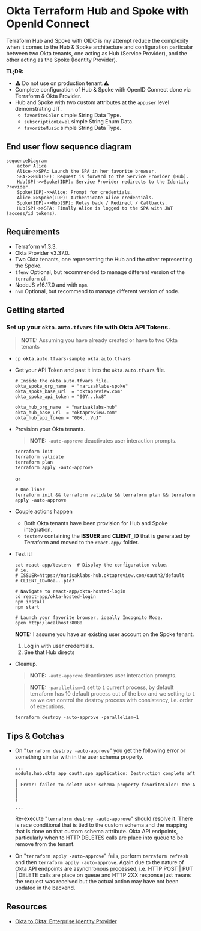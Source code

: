 
# Okta Terraform Hub and Spoke with OpenId Connect

Terraform Hub and Spoke with OIDC is my attempt reduce the complexity when it comes to the Hub & Spoke architecture and
configuration particular between two Okta tenants, one acting as
Hub (Service Provider), and the other acting as the Spoke (Identity Provider).

__TL;DR:__

- :warning: Do not use on production tenant.:warning:
- Complete configuration of Hub & Spoke with OpenID Connect done via Terraform & Okta Provider.
- Hub and Spoke with two custom attributes at the `appuser` level demonstrating JIT.
  - `favoriteColor` simple String Data Type.
  - `subscriptionLevel` simple String Enum Data.
  - `favoriteMusic` simple String Data Type.

## End user flow sequence diagram

```mermaid
sequenceDiagram
    actor Alice
    Alice->>SPA: Launch the SPA in her favorite browser.
    SPA->>Hub(SP): Request is forward to the Service Provider (Hub).
    Hub(SP)->>Spoke(IDP): Service Provider redirects to the Identity Provider.
    Spoke(IDP)->>Alice: Prompt for credentials.
    Alice->>Spoke(IDP): Authenticate Alice credentials.
    Spoke(IDP)->>Hub(SP): Relay back / Redirect / Callbacks.
    Hub(SP)->>SPA: Finally Alice is logged to the SPA with JWT (access/id tokens).
```

## Requirements

- Terraform v1.3.3.
- Okta Provider v3.37.0.
- Two Okta tenants, one representing the Hub and the other representing the Spoke.
- `tfenv` Optional, but recommended to manage different version of the `terraform` cli.
- NodeJS v16.17.0 and with `npm`.
- `nvm` Optional, but recommend to manage different version of node.

## Getting started

### Set up your `okta.auto.tfvars` file with Okta API Tokens.

> **NOTE:** Assuming you have already created or have to two Okta tenants

- `cp okta.auto.tfvars-sample okta.auto.tfvars`
- Get your API Token and past it into the `okta.auto.tfvars` file.

    ```vim
    # Inside the okta.auto.tfvars file.
    okta_spoke_org_name  = "narisaklabs-spoke"
    okta_spoke_base_url  = "oktapreview.com"
    okta_spoke_api_token = "00Y...kx8"

    okta_hub_org_name  = "narisaklabs-hub"
    okta_hub_base_url  = "oktapreview.com"
    okta_hub_api_token = "00K...VuJ"
    ```

- Provision your Okta tenants.

  > **NOTE:** `-auto-approve` deactivates user interaction prompts.

    ```cli
    terraform init
    terraform validate
    terraform plan
    terraform apply -auto-approve
    ```

    or

    ```cli
    # One-liner
    terraform init && terraform validate && terraform plan && terraform apply -auto-approve
    ```

- Couple actions happen
  - Both Okta tenants have been provision for Hub and Spoke integration.
  - `testenv` containing the **ISSUER** and **CLIENT_ID** that is generated by Terraform and moved to the `react-app/` folder.

- Test it!

  ```cli
  cat react-app/testenv  # Display the configuration value.
  # ie.
  # ISSUER=https://narisaklabs-hub.oktapreview.com/oauth2/default
  # CLIENT_ID=0oa...p1d7

  # Navigate to react-app/okta-hosted-login
  cd react-app/okta-hosted-login
  npm install
  npm start

  # Launch your favorite browser, ideally Incognito Mode.
  open http:/localhost:8080
  ```

  **NOTE:** I assume you have an existing user account on the Spoke tenant.

  1. Log in with user credentials.
  2. See that Hub directs

- Cleanup.

  > **NOTE:** `-auto-approve` deactivates user interaction prompts.

  > **NOTE:** `-parallelism=1` set to `1` current process, by default terraform has 10 default process out of the box and we setting to `1` so we can control the destroy process with consistency, i.e. order of executions.

  ```cli
  terraform destroy -auto-approve -parallelism=1
  ```

## Tips & Gotchas

- On "`terraform destroy -auto-approve`" you get the following error or something similar with in the user schema property.

  ```bash
  ...
  module.hub.okta_app_oauth.spa_application: Destruction complete after 0s
  ╷
  │ Error: failed to delete user schema property favoriteColor: the API returned an error: Api validation failed: updateUserSchemas. Causes: errorSummary: Property favoriteColor cannot be deleted. It is used to populate oidc_client_8c73i16.favoriteColor., errorSummary: Property favoriteColor cannot be deleted. It is used to populate oidc_client_8c73i16.favoriteColor.
  │
  │
  ╵
  ...
  ```

  Re-execute "`terraform destroy -auto-approve`" should resolve it. There is race conditional that is tied to the custom schema and the mapping that is done on that custom schema attribute. Okta API endpoints, particularly when to HTTP DELETES calls are place into queue to be remove from the tenant.

- On "`terraform apply -auto-approve`" fails, perform `terraform refresh` and then `terraform apply -auto-approve`. Again due to the nature of Okta API endpoints are asynchronous processed, i.e. HTTP POST | PUT | DELETE calls are place on queue and HTTP 2XX response just means the request was received but the actual action may have not been updated in the backend.

## Resources

- [Okta to Okta: Enterprise Identity Provider](https://developer.okta.com/docs/guides/add-an-external-idp/oktatookta/main/)

